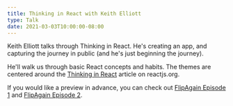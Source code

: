 ```yaml
---
title: Thinking in React with Keith Elliott
type: Talk
date: 2021-03-03T10:00:00-08:00
---
```


Keith Elliott talks through Thinking in React. He's creating an app, and capturing the journey in public (and he's just beginning the journey).

He'll walk us through basic React concepts and habits. The themes are centered around the [Thinking in React](https://reactjs.org/docs/thinking-in-react.html) article on reactjs.org.

If you would like a preview in advance, you can check out [FlipAgain Episode 1](https://youtu.be/Q4BnWK05H5w) and [FlipAgain Episode 2](https://youtu.be/KzTqIMVL1RA).

